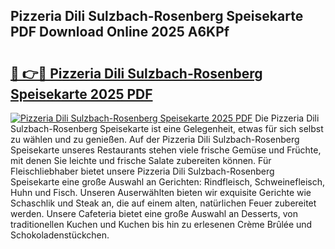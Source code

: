 ## Pizzeria Dili Sulzbach-Rosenberg Speisekarte PDF Download Online 2025 A6KPf

# <h2><a href="http://gc8qkr.nevu.top/?p=Pizzeria+Dili+Sulzbach-Rosenberg+Speisekarte">🔗 👉🔴 Pizzeria Dili Sulzbach-Rosenberg Speisekarte 2025 PDF</a></h2>

[![Pizzeria Dili Sulzbach-Rosenberg Speisekarte 2025 PDF](https://i.imgur.com/dBaPXMq.png)](http://gc8qkr.nevu.top/?p=Pizzeria+Dili+Sulzbach-Rosenberg+Speisekarte)
Die Pizzeria Dili Sulzbach-Rosenberg Speisekarte ist eine Gelegenheit, etwas für sich selbst zu wählen und zu genießen. Auf der Pizzeria Dili Sulzbach-Rosenberg Speisekarte unseres Restaurants stehen viele frische Gemüse und Früchte, mit denen Sie leichte und frische Salate zubereiten können. Für Fleischliebhaber bietet unsere Pizzeria Dili Sulzbach-Rosenberg Speisekarte eine große Auswahl an Gerichten: Rindfleisch, Schweinefleisch, Huhn und Fisch. Unseren Auserwählten bieten wir exquisite Gerichte wie Schaschlik und Steak an, die auf einem alten, natürlichen Feuer zubereitet werden. Unsere Cafeteria bietet eine große Auswahl an Desserts, von traditionellen Kuchen und Kuchen bis hin zu erlesenen Crème Brûlée und Schokoladenstückchen.

